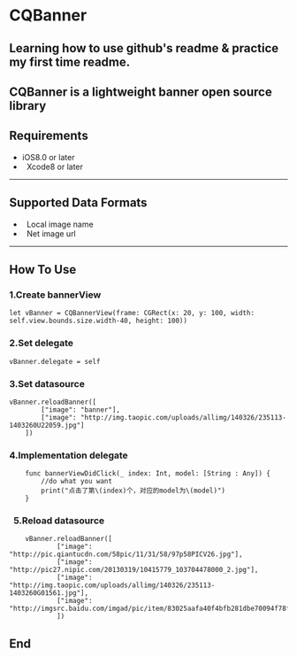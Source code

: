 # CQBanner
##  Learning how to use github's readme & practice my first time readme.
CQBanner is a lightweight banner open source library
-------
##  Requirements
*   iOS8.0 or later
*   Xcode8 or later
------
##  Supported Data Formats
*   Local image name
*   Net image url

------
##  How To Use
### 1.Create bannerView
    let vBanner = CQBannerView(frame: CGRect(x: 20, y: 100, width: self.view.bounds.size.width-40, height: 100))
###    2.Set delegate
    vBanner.delegate = self
###    3.Set datasource
    vBanner.reloadBanner([
            ["image": "banner"],
            ["image": "http://img.taopic.com/uploads/allimg/140326/235113-1403260U22059.jpg"]
        ])
###    4.Implementation delegate
        func bannerViewDidClick(_ index: Int, model: [String : Any]) {
            //do what you want
            print("点击了第\(index)个，对应的model为\(model)")
        }
###    5.Reload datasource
        vBanner.reloadBanner([
                ["image": "http://pic.qiantucdn.com/58pic/11/31/58/97p58PICV26.jpg"],
                ["image": "http://pic27.nipic.com/20130319/10415779_103704478000_2.jpg"],
                ["image": "http://img.taopic.com/uploads/allimg/140326/235113-1403260G01561.jpg"],
                ["image": "http://imgsrc.baidu.com/imgad/pic/item/83025aafa40f4bfb281dbe70094f78f0f63618c0.jpg"],
                ])
##  End
